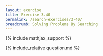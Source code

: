 ```yaml
---
layout: exercise
title: Exercise 3.40
permalink: /search-exercises/3-40/
breadcrumb: Solving Problems By Searching
---
```


{% include mathjax_support %}

<div><i class="arrow-up" data-chapter="search-exercises" data-exercise="ex_40" data-rating="0"></i></div>
{% include_relative question.md %}
